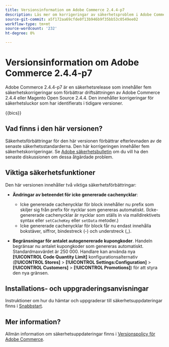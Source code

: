 ```yaml
---
title: Versionsinformation om Adobe Commerce 2.4.4-p7
description: Läs mer om korrigeringar av säkerhetsproblem i Adobe Commerce version 2.4.4-p7.
source-git-commit: a5f172aa69cfde0f13b946b9f35bb53c0549ee02
workflow-type: tm+mt
source-wordcount: '232'
ht-degree: 0%

---
```



# Versionsinformation om Adobe Commerce 2.4.4-p7

Adobe Commerce 2.4.4-p7 är en säkerhetsrelease som innehåller fem säkerhetskorrigeringar som förbättrar driftsättningen av Adobe Commerce 2.4.4 eller Magento Open Source 2.4.4. Den innehåller korrigeringar för säkerhetsluckor som har identifierats i tidigare versioner.

{{bics}}

## Vad finns i den här versionen?

Säkerhetsförbättringar för den här versionen förbättrar efterlevnaden av de senaste säkerhetsstandarderna. Den här korrigeringen innehåller fem säkerhetskorrigeringar. Se [Adobe säkerhetsbulletin](https://helpx.adobe.com/security/products/magento/apsb24-03.html) om du vill ha den senaste diskussionen om dessa åtgärdade problem.

## Viktiga säkerhetsfunktioner

Den här versionen innehåller två viktiga säkerhetsförbättringar:

* **Ändringar av beteendet för icke genererade cachenycklar**:

   * Icke genererade cachenycklar för block innehåller nu prefix som skiljer sig från prefix för nycklar som genereras automatiskt. (Icke-genererade cachenycklar är nycklar som ställs in via malldirektivets syntax eller `setCacheKey` eller `setData` metoder.)
   * Icke genererade cachenycklar för block får nu endast innehålla bokstäver, siffror, bindestreck (-) och understreck (_).  <!-- AC-9831 -->

* **Begränsningar för antalet autogenererade kupongkoder**. Handeln begränsar nu antalet kupongkoder som genereras automatiskt. Standardmaxvärdet är 250 000. Handlare kan använda nya **[!UICONTROL Code Quantity Limit]** konfigurationsalternativ (**[!UICONTROL Stores]** > **[!UICONTROL Settings:Configuration]** > **[!UICONTROL Customers]** > **[!UICONTROL Promotions]**) för att styra den nya gränsen. <!-- AC-8753 -->

## Installations- och uppgraderingsanvisningar

Instruktioner om hur du hämtar och uppgraderar till säkerhetsuppdateringar finns i [Snabbstart](../../../installation/composer.md).

## Mer information?

Allmän information om säkerhetsuppdateringar finns i [Versionspolicy för Adobe Commerce](https://experienceleague.adobe.com/docs/commerce-operations/release/planning/versioning-policy.html?lang=en#security-patch-release).
